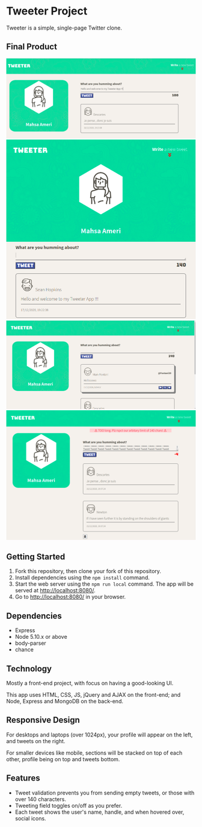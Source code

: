# Tweeter Project

Tweeter is a simple, single-page Twitter clone.


## Final Product 

!["Home page"](https://github.com/Mahsa1990a/tweeter/blob/master/public/images/helloTweet.png?raw=true)
!["small size"](https://github.com/Mahsa1990a/tweeter/blob/master/public/images/tabletSize.png?raw=true)
!["tweeter"](https://github.com/Mahsa1990a/tweeter/blob/master/public/images/tweeter.png?raw=true)
!["Error"](https://github.com/Mahsa1990a/tweeter/blob/master/public/images/errorHandling.png?raw=true)

## Getting Started

1. Fork this repository, then clone your fork of this repository.
2. Install dependencies using the `npm install` command.
3. Start the web server using the `npm run local` command. The app will be served at <http://localhost:8080/>.
4. Go to <http://localhost:8080/> in your browser.

## Dependencies

- Express
- Node 5.10.x or above
- body-parser
- chance

## Technology

Mostly a front-end project, with focus on having a good-looking UI.

This app uses HTML, CSS, JS, jQuery and AJAX on the front-end; and Node, Express and MongoDB on the back-end.

## Responsive Design

For desktops and laptops (over 1024px), your profile will appear on the left, and tweets on the right.

For smaller devices like mobile, sections will be stacked on top of each other, profile being on top and tweets bottom.

## Features

- Tweet validation prevents you from sending empty tweets, or those with over 140 characters.
- Tweeting field toggles on/off as you prefer.
- Each tweet shows the user's name, handle, and when hovered over, social icons.
